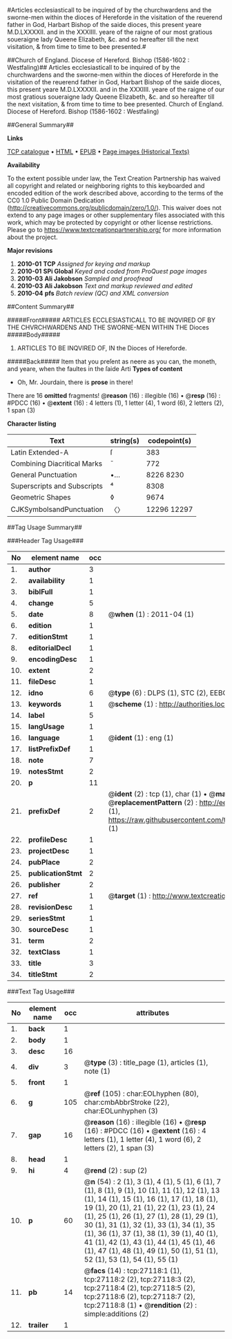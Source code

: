 #Articles ecclesiasticall to be inquired of by the churchwardens and the sworne-men within the dioces of Hereforde in the visitation of the reuerend father in God, Harbart Bishop of the saide dioces, this present yeare M.D.LXXXXII. and in the XXXIIII. yeare of the raigne of our most gratious soueraigne lady Queene Elizabeth, &c. and so hereafter till the next visitation, & from time to time to bee presented.#

##Church of England. Diocese of Hereford. Bishop (1586-1602 : Westfaling)##
Articles ecclesiasticall to be inquired of by the churchwardens and the sworne-men within the dioces of Hereforde in the visitation of the reuerend father in God, Harbart Bishop of the saide dioces, this present yeare M.D.LXXXXII. and in the XXXIIII. yeare of the raigne of our most gratious soueraigne lady Queene Elizabeth, &c. and so hereafter till the next visitation, & from time to time to bee presented.
Church of England. Diocese of Hereford. Bishop (1586-1602 : Westfaling)

##General Summary##

**Links**

[TCP catalogue](http://www.ota.ox.ac.uk/tcp/)  • 
[HTML](http://tei.it.ox.ac.uk/tcp/Texts-HTML/free/A00/A00185.html)  • 
[EPUB](http://tei.it.ox.ac.uk/tcp/Texts-EPUB/free/A00/A00185.epub) • 
[Page images (Historical Texts)](https://historicaltexts.jisc.ac.uk/eebo-24048339e)

**Availability**

To the extent possible under law, the Text Creation Partnership has waived all copyright and related or neighboring rights to this keyboarded and encoded edition of the work described above, according to the terms of the CC0 1.0 Public Domain Dedication (http://creativecommons.org/publicdomain/zero/1.0/). This waiver does not extend to any page images or other supplementary files associated with this work, which may be protected by copyright or other license restrictions. Please go to https://www.textcreationpartnership.org/ for more information about the project.

**Major revisions**

1. __2010-01__ __TCP__ *Assigned for keying and markup*
1. __2010-01__ __SPi Global__ *Keyed and coded from ProQuest page images*
1. __2010-03__ __Ali Jakobson__ *Sampled and proofread*
1. __2010-03__ __Ali Jakobson__ *Text and markup reviewed and edited*
1. __2010-04__ __pfs__ *Batch review (QC) and XML conversion*

##Content Summary##

#####Front#####
ARTICLES ECCLESIASTICALL TO BE INQVIRED OF BY THE CHVRCHWARDENS AND THE SWORNE-MEN WITHIN THE Dioces
#####Body#####

1. ARTICLES TO BE INQVIRED OF, IN the Dioces of Hereforde.

#####Back#####
Item that you preſent as neere as you can, the moneth, and yeare, when the faultes in the ſaide Arti
**Types of content**

  * Oh, Mr. Jourdain, there is **prose** in there!

There are 16 **omitted** fragments! 
 @__reason__ (16) : illegible (16)  •  @__resp__ (16) : #PDCC (16)  •  @__extent__ (16) : 4 letters (1), 1 letter (4), 1 word (6), 2 letters (2), 1 span (3)

**Character listing**


|Text|string(s)|codepoint(s)|
|---|---|---|
|Latin Extended-A|ſ|383|
|Combining             Diacritical Marks|̄|772|
|General Punctuation|•…|8226 8230|
|Superscripts             and Subscripts|⁴|8308|
|Geometric Shapes|◊|9674|
|CJKSymbolsandPunctuation|〈〉|12296 12297|

##Tag Usage Summary##

###Header Tag Usage###

|No|element name|occ|attributes|
|---|---|---|---|
|1.|__author__|3||
|2.|__availability__|1||
|3.|__biblFull__|1||
|4.|__change__|5||
|5.|__date__|8| @__when__ (1) : 2011-04 (1)|
|6.|__edition__|1||
|7.|__editionStmt__|1||
|8.|__editorialDecl__|1||
|9.|__encodingDesc__|1||
|10.|__extent__|2||
|11.|__fileDesc__|1||
|12.|__idno__|6| @__type__ (6) : DLPS (1), STC (2), EEBO-CITATION (1), OCLC (1), VID (1)|
|13.|__keywords__|1| @__scheme__ (1) : http://authorities.loc.gov/ (1)|
|14.|__label__|5||
|15.|__langUsage__|1||
|16.|__language__|1| @__ident__ (1) : eng (1)|
|17.|__listPrefixDef__|1||
|18.|__note__|7||
|19.|__notesStmt__|2||
|20.|__p__|11||
|21.|__prefixDef__|2| @__ident__ (2) : tcp (1), char (1)  •  @__matchPattern__ (2) : ([0-9\-]+):([0-9IVX]+) (1), (.+) (1)  •  @__replacementPattern__ (2) : http://eebo.chadwyck.com/downloadtiff?vid=$1&page=$2 (1), https://raw.githubusercontent.com/textcreationpartnership/Texts/master/tcpchars.xml#$1 (1)|
|22.|__profileDesc__|1||
|23.|__projectDesc__|1||
|24.|__pubPlace__|2||
|25.|__publicationStmt__|2||
|26.|__publisher__|2||
|27.|__ref__|1| @__target__ (1) : http://www.textcreationpartnership.org/docs/. (1)|
|28.|__revisionDesc__|1||
|29.|__seriesStmt__|1||
|30.|__sourceDesc__|1||
|31.|__term__|2||
|32.|__textClass__|1||
|33.|__title__|3||
|34.|__titleStmt__|2||


###Text Tag Usage###

|No|element name|occ|attributes|
|---|---|---|---|
|1.|__back__|1||
|2.|__body__|1||
|3.|__desc__|16||
|4.|__div__|3| @__type__ (3) : title_page (1), articles (1), note (1)|
|5.|__front__|1||
|6.|__g__|105| @__ref__ (105) : char:EOLhyphen (80), char:cmbAbbrStroke (22), char:EOLunhyphen (3)|
|7.|__gap__|16| @__reason__ (16) : illegible (16)  •  @__resp__ (16) : #PDCC (16)  •  @__extent__ (16) : 4 letters (1), 1 letter (4), 1 word (6), 2 letters (2), 1 span (3)|
|8.|__head__|1||
|9.|__hi__|4| @__rend__ (2) : sup (2)|
|10.|__p__|60| @__n__ (54) : 2 (1), 3 (1), 4 (1), 5 (1), 6 (1), 7 (1), 8 (1), 9 (1), 10 (1), 11 (1), 12 (1), 13 (1), 14 (1), 15 (1), 16 (1), 17 (1), 18 (1), 19 (1), 20 (1), 21 (1), 22 (1), 23 (1), 24 (1), 25 (1), 26 (1), 27 (1), 28 (1), 29 (1), 30 (1), 31 (1), 32 (1), 33 (1), 34 (1), 35 (1), 36 (1), 37 (1), 38 (1), 39 (1), 40 (1), 41 (1), 42 (1), 43 (1), 44 (1), 45 (1), 46 (1), 47 (1), 48 (1), 49 (1), 50 (1), 51 (1), 52 (1), 53 (1), 54 (1), 55 (1)|
|11.|__pb__|14| @__facs__ (14) : tcp:27118:1 (1), tcp:27118:2 (2), tcp:27118:3 (2), tcp:27118:4 (2), tcp:27118:5 (2), tcp:27118:6 (2), tcp:27118:7 (2), tcp:27118:8 (1)  •  @__rendition__ (2) : simple:additions (2)|
|12.|__trailer__|1||
